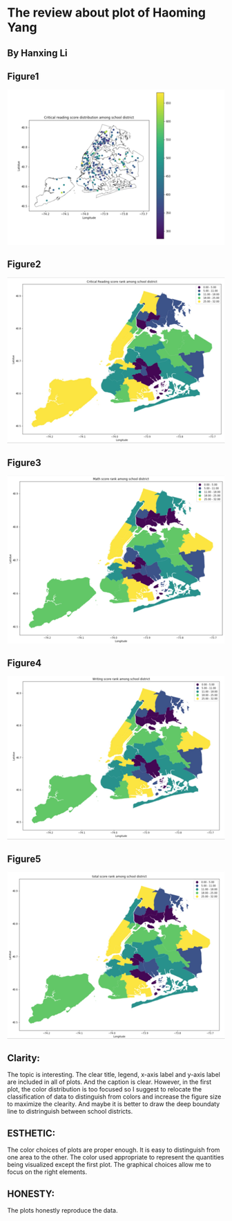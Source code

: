 # The review about plot of Haoming Yang

## By Hanxing Li

## Figure1
![](https://github.com/Hancylee525/PUI2018_hy1528/blob/master/HW8_hy1528/CR-d.jpeg)

## Figure2
![](https://github.com/Hancylee525/PUI2018_hy1528/blob/master/HW8_hy1528/CR.jpeg)
   
## Figure3 
![](https://github.com/Hancylee525/PUI2018_hy1528/blob/master/HW8_hy1528/math.jpeg)

## Figure4
![](https://github.com/Hancylee525/PUI2018_hy1528/blob/master/HW8_hy1528/Writing.jpeg)

## Figure5
![](https://github.com/Hancylee525/PUI2018_hy1528/blob/master/HW8_hy1528/total.jpeg)

## Clarity: 
The topic is interesting. The clear title, legend, x-axis label and y-axis label are included in all of plots. And the caption is clear. However, in the first plot, the color distribution is too focused so I suggest to relocate the classification of data to distinguish from colors and increase the figure size to maximize the clearity. And maybe it is better to draw the deep boundaty line to distringuish between school districts.

## ESTHETIC: 
The color choices of plots are proper enough. It is easy to distinguish from one area to the other. The color used appropriate to represent the quantities being visualized except the first plot. The graphical choices allow me to focus on the right elements.

## HONESTY: 
The plots honestly reproduce the data.
